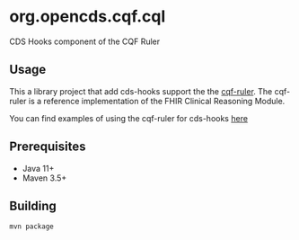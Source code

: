 # org.opencds.cqf.cql
CDS Hooks component of the CQF Ruler

## Usage

This a library project that add cds-hooks support the the [cqf-ruler](https://github.com/DBCG/cqf-ruler). The cqf-ruler is a reference implementation of the FHIR Clinical Reasoning Module.

You can find examples of using the cqf-ruler for cds-hooks [here](https://github.com/DBCG/cqf-ruler/wiki/CDS-Hooks-Request-Processing)

## Prerequisites

* Java 11+
* Maven 3.5+

## Building

```bash
mvn package
```

